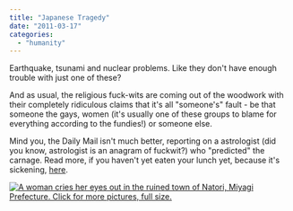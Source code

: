 ```yaml
---
title: "Japanese Tragedy"
date: "2011-03-17"
categories: 
  - "humanity"
---
```


Earthquake, tsunami and nuclear problems. Like they don't have enough trouble with just one of these?

And as usual, the religious fuck-wits are coming out of the woodwork with their completely ridiculous claims that it's all "someone's" fault - be that someone the gays, women (it's usually one of these groups to blame for everything according to the fundies!) or someone else.

Mind you, the Daily Mail isn't much better, reporting on a astrologist (did you know, astrologist is an anagram of fuckwit?) who "predicted" the carnage. Read more, if you haven't yet eaten your lunch yet, because it's sickening, [here](http://www.dailymail.co.uk/sciencetech/article-1365225/Japan-earthquake-tsunami-Did-supermoon-cause-todays-natural-disaster.html).


[![A woman cries her eyes out in the ruined town of Natori, Miyagi Prefecture. Click for more pictures, full size.](https://www.telegraph.co.uk/multimedia/archive/01847/girl-crying_1847836i.jpg "A woman cries her eyes out in the ruined town of Natori, Miyagi Prefecture. Click for more pictures, full size.")](http://www.telegraph.co.uk/news/picturegalleries/worldnews/8380342/Tsunami-and-earthquake-in-Japan-latest-pictures-of-the-damage.html?image=17)


